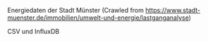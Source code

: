 Energiedaten der Stadt Münster (Crawled from https://www.stadt-muenster.de/immobilien/umwelt-und-energie/lastganganalyse)

CSV und InfluxDB 